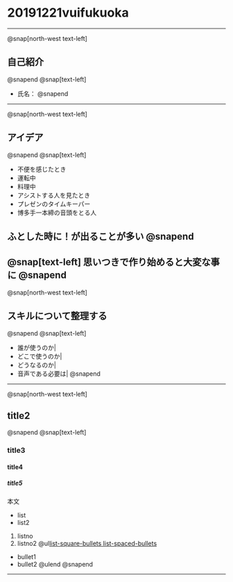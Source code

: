 # 20191221vuifukuoka
---
@snap[north-west text-left]
## 自己紹介
@snapend
@snap[text-left]
- 氏名：
@snapend

---
@snap[north-west text-left]
## アイデア
@snapend
@snap[text-left]
- 不便を感じたとき
 - 運転中
 - 料理中
- アシストする人を見たとき
 - プレゼンのタイムキーパー
 - 博多手一本締の音頭をとる人

ふとした時に！が出ることが多い
@snapend
---
@snap[text-left]
思いつきで作り始めると大変な事に
@snapend
---
@snap[north-west text-left]
## スキルについて整理する
@snapend
@snap[text-left]
- 誰が使うのか|
- どこで使うのか|
- どうなるのか|
- 音声である必要は|
@snapend
---
@snap[north-west text-left]
## title2
@snapend
@snap[text-left]
### title3
#### title4
##### title5
本文
- list
 - list2
1. listno
 1. listno2
@ul[list-square-bullets list-spaced-bullets](false)
- bullet1
- bullet2
@ulend
@snapend
---
